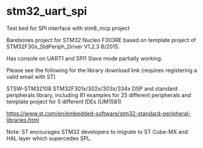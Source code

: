 # stm32_uart_spi
Test bed for SPI interface with stm8_mcp project

 Barebones project for STM32 Nucleo F303RE based on template project of STM32F30x_StdPeriph_Driver V1.2.3 8/2015. 
 
 Has console on UART1 and SPI1 Slave mode partially working.


Please see the following for the library download link (requires registering a valid email with ST)

STSW-STM32108
STM32F301x/302x/303x/334x DSP and standard peripherals library, including 81 examples for 25 different peripherals and template project for 5 different IDEs (UM1581)

 https://www.st.com/en/embedded-software/stm32-standard-peripheral-libraries.html


Note: ST encourages STM32 developers to migrate to ST Cube-MX and HAL layer which supercedes SPL. 

